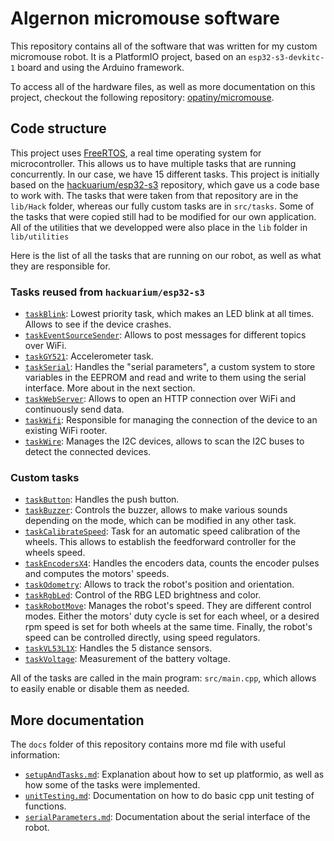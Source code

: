 # Algernon micromouse software

This repository contains all of the software that was written for my custom micromouse robot. It is a PlatformIO project, based on an `esp32-s3-devkitc-1` board and using the Arduino framework.

To access all of the hardware files, as well as more documentation on this project, checkout the following repository: [opatiny/micromouse](https://github.com/opatiny/micromouse).

## Code structure

This project uses [FreeRTOS](https://www.freertos.org/index.html), a real time operating system for microcontroller. This allows us to have multiple tasks that are running concurrently. In our case, we have 15 different tasks. This project is initially based on the [hackuarium/esp32-s3](https://github.com/Hackuarium/esp32-c3) repository, which gave us a code base to work with. The tasks that were taken from that repository are in the `lib/Hack` folder, whereas our fully custom tasks are in `src/tasks`. Some of the tasks that were copied still had to be modified for our own application. All of the utilities that we developped were also place in the `lib` folder in `lib/utilities`

Here is the list of all the tasks that are running on our robot, as well as what they are responsible for.

### Tasks reused from `hackuarium/esp32-s3`

- [`taskBlink`](./lib/Hack/taskBlink.cpp): Lowest priority task, which makes an LED blink at all times. Allows to see if the device crashes.
- [`taskEventSourceSender`](./lib/Hack/taskEventSourceSender.cpp): Allows to post messages for different topics over WiFi.
- [`taskGY521`](./lib/Hack/taskGY521.cpp): Accelerometer task.
- [`taskSerial`](./lib/Hack/taskSerial.cpp): Handles the "serial parameters", a custom system to store variables in the EEPROM and read and write to them using the serial interface. More about in the next section.
- [`taskWebServer`](./lib/Hack/taskWebServer.cpp): Allows to open an HTTP connection over WiFi and continuously send data.
- [`taskWifi`](./lib/Hack/taskWifi.cpp): Responsible for managing the connection of the device to an existing WiFi rooter.
- [`taskWire`](./lib/Hack/taskWire.cpp): Manages the I2C devices, allows to scan the I2C buses to detect the connected devices.

### Custom tasks

- [`taskButton`](./lib/Hack/taskButton.cpp): Handles the push button.
- [`taskBuzzer`](./lib/Hack/taskBuzzer.cpp): Controls the buzzer, allows to make various sounds depending on the mode, which can be modified in any other task.
- [`taskCalibrateSpeed`](./lib/Hack/taskCalibrateSpeed.cpp): Task for an automatic speed calibration of the wheels. This allows to establish the feedforward controller for the wheels speed.
- [`taskEncodersX4`](./lib/Hack/taskEncodersX4.cpp): Handles the encoders data, counts the encoder pulses and computes the motors' speeds.
- [`taskOdometry`](./lib/Hack/taskOdometry.cpp): Allows to track the robot's position and orientation.
- [`taskRgbLed`](./lib/Hack/taskRgbLed.cpp): Control of the RBG LED brightness and color.
- [`taskRobotMove`](./lib/Hack/taskRobotMove.cpp): Manages the robot's speed. They are different control modes. Either the motors' duty cycle is set for each wheel, or a desired rpm speed is set for both wheels at the same time. Finally, the robot's speed can be controlled directly, using speed regulators.
- [`taskVL53L1X`](./lib/Hack/taskVL53L1X.cpp): Handles the 5 distance sensors.
- [`taskVoltage`](./lib/Hack/taskVoltage.cpp): Measurement of the battery voltage.

All of the tasks are called in the main program: `src/main.cpp`, which allows to easily enable or disable them as needed.

## More documentation

The `docs` folder of this repository contains more md file with useful information:

- [`setupAndTasks.md`](./docs/setupAndTasks.md): Explanation about how to set up platformio, as well as how some of the tasks were implemented.
- [`unitTesting.md`](./docs/unitTesting.md): Documentation on how to do basic cpp unit testing of functions.
- [`serialParameters.md`](./docs/serialParameters.md): Documentation about the serial interface of the robot.
